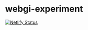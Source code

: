 # webgi-experiment

[![Netlify Status](https://api.netlify.com/api/v1/badges/96beee4c-fb53-47d0-85ea-86f5cc09d6fd/deploy-status)](https://app.netlify.com/sites/ichair/deploys)
